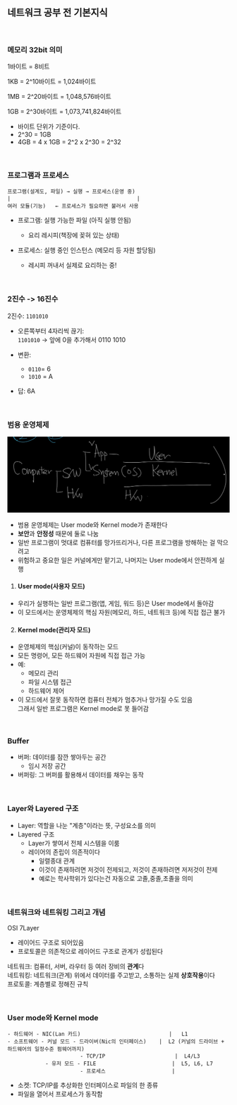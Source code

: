 ## 네트워크 공부 전 기본지식

<br>

### 메모리 32bit 의미

1바이트 = 8비트

1KB = 2^10바이트 = 1,024바이트

1MB = 2^20바이트 = 1,048,576바이트

1GB = 2^30바이트 = 1,073,741,824바이트
- 바이트 단위가 기준이다.
- 2^30 = 1GB
- 4GB = 4 x 1GB = 2^2 x 2^30 = 2^32

<br>

### 프로그램과 프로세스

```
프로그램(설계도, 파일) → 실행 → 프로세스(운영 중)  
|                                        |  
여러 모듈(기능)   ← 프로세스가 필요하면 불러서 사용  
```
- 프로그램: 실행 가능한 파일 (아직 실행 안됨)
    - 요리 레시피(책장에 꽂혀 있는 상태)

- 프로세스: 실행 중인 인스턴스 (메모리 등 자원 할당됨)
    - 레시피 꺼내서 실제로 요리하는 중!

<br>

### 2진수 -> 16진수
2진수: `1101010`
- 오른쪽부터 4자리씩 끊기:  
  `1101010` → 앞에 0을 추가해서 0110 1010

- 변환:
    - `0110`= 6
    - `1010` = A
- 답: 6A

<br>

### 범용 운영체제

![](../resources/User_Kernel_Mode.png)

- 범용 운영체제는 User mode와 Kernel mode가 존재한다
- **보안**과 **안정성** 때문에 둘로 나눔
- 일반 프로그램이 멋대로 컴퓨터를 망가뜨리거나, 다른 프로그램을 방해하는 걸 막으려고
- 위험하고 중요한 일은 커널에게만 맡기고, 나머지는 User mode에서 안전하게 실행
1. #### User mode(사용자 모드)
- 우리가 실행하는 일반 프로그램(앱, 게임, 워드 등)은 User mode에서 돌아감
- 이 모드에서는 운영체제의 핵심 자원(메모리, 하드, 네트워크 등)에 직접 접근 불가
2. #### Kernel mode(관리자 모드)
- 운영체제의 핵심(커널)이 동작하는 모드
- 모든 명령어, 모든 하드웨어 자원에 직접 접근 가능
- 예:
    - 메모리 관리
    - 파일 시스템 접근
    - 하드웨어 제어
- 이 모드에서 잘못 동작하면 컴퓨터 전체가 멈추거나 망가질 수도 있음  
  그래서 일반 프로그램은 Kernel mode로 못 들어감

<br>

### Buffer
- 버퍼: 데이터를 잠깐 쌓아두는 공간
    - 임시 저장 공간
- 버퍼링: 그 버퍼를 활용해서 데이터를 채우는 동작

<br>

### Layer와 Layered 구조
- Layer: 역할을 나눈 "계층"이라는 뜻, 구성요소를 의미
- Layered 구조
    - Layer가 쌓여서 전체 시스템을 이룸
    - 레이어의 존립이 의존적이다
        - 일렬종대 관계
        - 이것이 존재하려면 저것이 전제되고, 저것이 존재하려면 저저것이 전제
        - 예로는 학사학위가 있다는건 자동으로 고졸,중졸,초졸을 의미

<br>

### 네트워크와 네트워킹 그리고 개념

OSI 7Layer
- 레이어드 구조로 되어있음
- 프로토콜은 의존적으로 레이어드 구조로 관계가 성립된다

네트워크: 컴퓨터, 서버, 라우터 등 여러 장비의 **관계**다  
네트워킹:  네트워크(관계) 위에서 데이터를 주고받고, 소통하는 실제 **상호작용**이다  
프로토콜: 계층별로 정해진 규칙  

<br>

### User mode와 Kernel mode
```
- 하드웨어 - NIC(Lan 카드)                            |   L1
- 소프트웨어 - 커널 모드 - 드라이버(Nic의 인터페이스)    |  L2 (커널의 드라이브 + 하드웨어의 일정수준 펌웨어까지)
                       - TCP/IP                      |  L4/L3
            - 유저 모드 - FILE                        |  L5, L6, L7
                       - 프로세스                     |
```
- 소켓: TCP/IP를 추상화한 인터페이스로 파일의 한 종류
- 파일을 열어서 프로세스가 동작함